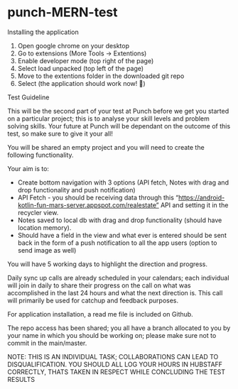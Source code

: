 # punch-MERN-test



Installing the application

1. Open google chrome on your desktop
2. Go to extensions (More Tools -> Extentions)
3. Enable developer mode (top right of the page)
4. Select load unpacked (top left of the page)
5. Move to the extentions folder in the downloaded git repo
6. Select (the application should work now! 🥳)

Test Guideline

This will be the second part of your test at Punch before we get you started on a particular project; this is to analyse your skill levels and problem solving skills. Your future at Punch will be dependant on the outcome of this test, so make sure to give it your all!

You will be shared an empty project and you will need to create the following functionality. 

Your aim is to:
* Create bottom navigation with 3 options (API fetch, Notes with drag and drop functionality and push notification)
* API Fetch - you should be receiving data through this “https://android-kotlin-fun-mars-server.appspot.com/realestate” API and setting it in the recycler view.
* Notes saved to local db with drag and drop functionality (should have location memory).
* Should have a field in the view and what ever is entered should be sent back in the form of a push notification to all the app users (option to send image as well)

You will have 5 working days to highlight the direction and progress.

Daily sync up calls are already scheduled in your calendars; each individual will join in daily to share their progress on the call on what was accomplished in the last 24 hours and what the next direction is. This call will primarily be used for catchup and feedback purposes.

For application installation, a read me file is included on Github.

The repo access has been shared; you all have a branch allocated to you by your name in which you should be working on; please make sure not to commit in the main/master.

NOTE: 
THIS IS AN INDIVIDUAL TASK; COLLABORATIONS CAN LEAD TO DISQUALIFICATION.
YOU SHOULD ALL LOG YOUR HOURS IN HUBSTAFF CORRECTLY, THATS TAKEN IN RESPECT WHILE CONCLUDING THE TEST RESULTS
